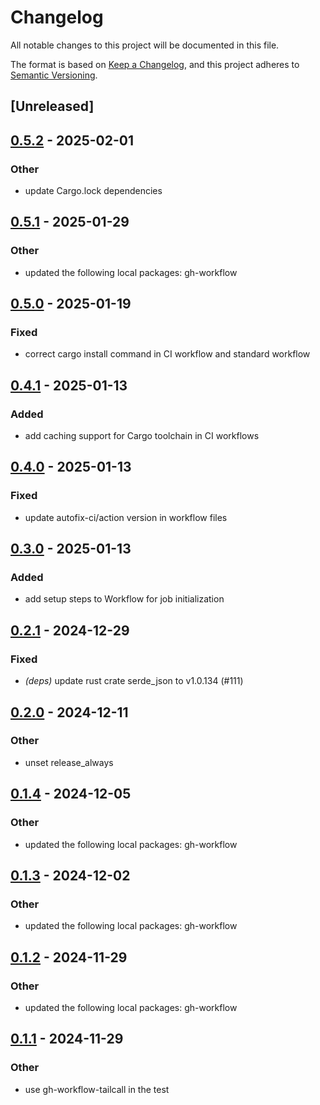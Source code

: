 # Changelog

All notable changes to this project will be documented in this file.

The format is based on [Keep a Changelog](https://keepachangelog.com/en/1.0.0/),
and this project adheres to [Semantic Versioning](https://semver.org/spec/v2.0.0.html).

## [Unreleased]

## [0.5.2](https://github.com/tailcallhq/gh-workflow/compare/gh-workflow-tailcall-v0.5.1...gh-workflow-tailcall-v0.5.2) - 2025-02-01

### Other

- update Cargo.lock dependencies

## [0.5.1](https://github.com/tailcallhq/gh-workflow/compare/gh-workflow-tailcall-v0.5.0...gh-workflow-tailcall-v0.5.1) - 2025-01-29

### Other

- updated the following local packages: gh-workflow

## [0.5.0](https://github.com/tailcallhq/gh-workflow/compare/gh-workflow-tailcall-v0.4.1...gh-workflow-tailcall-v0.5.0) - 2025-01-19

### Fixed

- correct cargo install command in CI workflow and standard workflow

## [0.4.1](https://github.com/tailcallhq/gh-workflow/compare/gh-workflow-tailcall-v0.4.0...gh-workflow-tailcall-v0.4.1) - 2025-01-13

### Added

- add caching support for Cargo toolchain in CI workflows

## [0.4.0](https://github.com/tailcallhq/gh-workflow/compare/gh-workflow-tailcall-v0.3.0...gh-workflow-tailcall-v0.4.0) - 2025-01-13

### Fixed

- update autofix-ci/action version in workflow files

## [0.3.0](https://github.com/tailcallhq/gh-workflow/compare/gh-workflow-tailcall-v0.2.1...gh-workflow-tailcall-v0.3.0) - 2025-01-13

### Added

- add setup steps to Workflow for job initialization

## [0.2.1](https://github.com/tailcallhq/gh-workflow/compare/gh-workflow-tailcall-v0.2.0...gh-workflow-tailcall-v0.2.1) - 2024-12-29

### Fixed

- *(deps)* update rust crate serde_json to v1.0.134 (#111)

## [0.2.0](https://github.com/tailcallhq/gh-workflow/compare/gh-workflow-tailcall-v0.1.4...gh-workflow-tailcall-v0.2.0) - 2024-12-11

### Other

- unset release_always

## [0.1.4](https://github.com/tailcallhq/gh-workflow/compare/gh-workflow-tailcall-v0.1.3...gh-workflow-tailcall-v0.1.4) - 2024-12-05

### Other

- updated the following local packages: gh-workflow

## [0.1.3](https://github.com/tailcallhq/gh-workflow/compare/gh-workflow-tailcall-v0.1.2...gh-workflow-tailcall-v0.1.3) - 2024-12-02

### Other

- updated the following local packages: gh-workflow

## [0.1.2](https://github.com/tailcallhq/gh-workflow/compare/gh-workflow-tailcall-v0.1.1...gh-workflow-tailcall-v0.1.2) - 2024-11-29

### Other

- updated the following local packages: gh-workflow

## [0.1.1](https://github.com/tailcallhq/gh-workflow/compare/gh-workflow-tailcall-v0.1.0...gh-workflow-tailcall-v0.1.1) - 2024-11-29

### Other

- use gh-workflow-tailcall in the test
